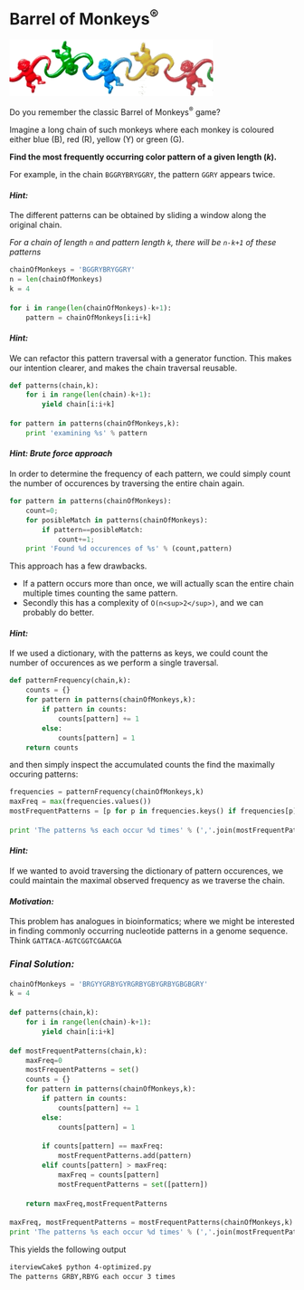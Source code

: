 # Barrel of Monkeys<sup>&reg;</sup>

![Monkeys](images/BarrelOfMonkeys.gif "Monkeys!")


Do you remember the classic Barrel of Monkeys<sup>&reg;</sup> game?

Imagine a long chain of such monkeys where each monkey is coloured
either blue (B), red (R), yellow (Y) or green (G).

**Find the most frequently occurring color pattern of a given length (*k*).**

For example, in the chain  `BGGRYBRYGGRY`, the pattern `GGRY` appears twice.

#### *Hint:*
The different patterns can be obtained by sliding a window along the original chain.

*For a chain of length `n` and pattern length `k`, there will be `n-k+1` of these patterns*

```python
chainOfMonkeys = 'BGGRYBRYGGRY'
n = len(chainOfMonkeys)
k = 4

for i in range(len(chainOfMonkeys)-k+1):
    pattern = chainOfMonkeys[i:i+k]
```
#### *Hint:*
We can refactor this pattern traversal with a generator function. This makes our intention clearer, and makes the chain traversal reusable.

```python
def patterns(chain,k):
    for i in range(len(chain)-k+1):
        yield chain[i:i+k]

for pattern in patterns(chainOfMonkeys,k):
    print 'examining %s' % pattern
```


#### *Hint: Brute force approach*
In order to determine the frequency of each pattern,
we could simply count the number of occurences by traversing the entire chain again.

```python
for pattern in patterns(chainOfMonkeys):
    count=0;
    for posibleMatch in patterns(chainOfMonkeys):
        if pattern==posibleMatch:
            count+=1;
    print 'Found %d occurences of %s' % (count,pattern)
```

This approach has a few drawbacks. 
* If a pattern occurs more than once, we will actually scan the entire chain multiple times counting the same pattern.
* Secondly this has a complexity of `O(n<sup>2</sup>)`, and we can probably do better.

#### *Hint:*
If we used a dictionary, with the patterns as keys, we could count the number of occurences as we perform a single traversal.

```python
def patternFrequency(chain,k):
    counts = {}
    for pattern in patterns(chainOfMonkeys,k):
        if pattern in counts:
            counts[pattern] += 1
        else:
            counts[pattern] = 1
    return counts
```
 and then simply inspect the accumulated counts the find the maximally occuring patterns:
```python
frequencies = patternFrequency(chainOfMonkeys,k)
maxFreq = max(frequencies.values())
mostFrequentPatterns = [p for p in frequencies.keys() if frequencies[p]==maxFreq]

print 'The patterns %s each occur %d times' % (','.join(mostFrequentPatterns),maxFreq)
```

#### *Hint:*
If we wanted to avoid traversing the dictionary of pattern occurences, we could maintain the maximal observed frequency as we traverse the chain.

#### *Motivation:*
This problem has analogues in bioinformatics; where we might be interested in finding commonly occurring nucleotide patterns in a genome sequence. Think `GATTACA-AGTCGGTCGAACGA`

### *Final Solution:*

```python
chainOfMonkeys = 'BRGYYGRBYGYRGRBYGBYGRBYGBGBGRY'
k = 4

def patterns(chain,k):
    for i in range(len(chain)-k+1):
        yield chain[i:i+k]

def mostFrequentPatterns(chain,k):
    maxFreq=0
    mostFrequentPatterns = set()
    counts = {}
    for pattern in patterns(chainOfMonkeys,k):
        if pattern in counts:
            counts[pattern] += 1
        else:
            counts[pattern] = 1

        if counts[pattern] == maxFreq:
            mostFrequentPatterns.add(pattern)
        elif counts[pattern] > maxFreq:
            maxFreq = counts[pattern]
            mostFrequentPatterns = set([pattern])

    return maxFreq,mostFrequentPatterns

maxFreq, mostFrequentPatterns = mostFrequentPatterns(chainOfMonkeys,k)
print 'The patterns %s each occur %d times' % (','.join(mostFrequentPatterns),maxFreq)
```
 
This yields the following output
```bash
iterviewCake$ python 4-optimized.py
The patterns GRBY,RBYG each occur 3 times
```